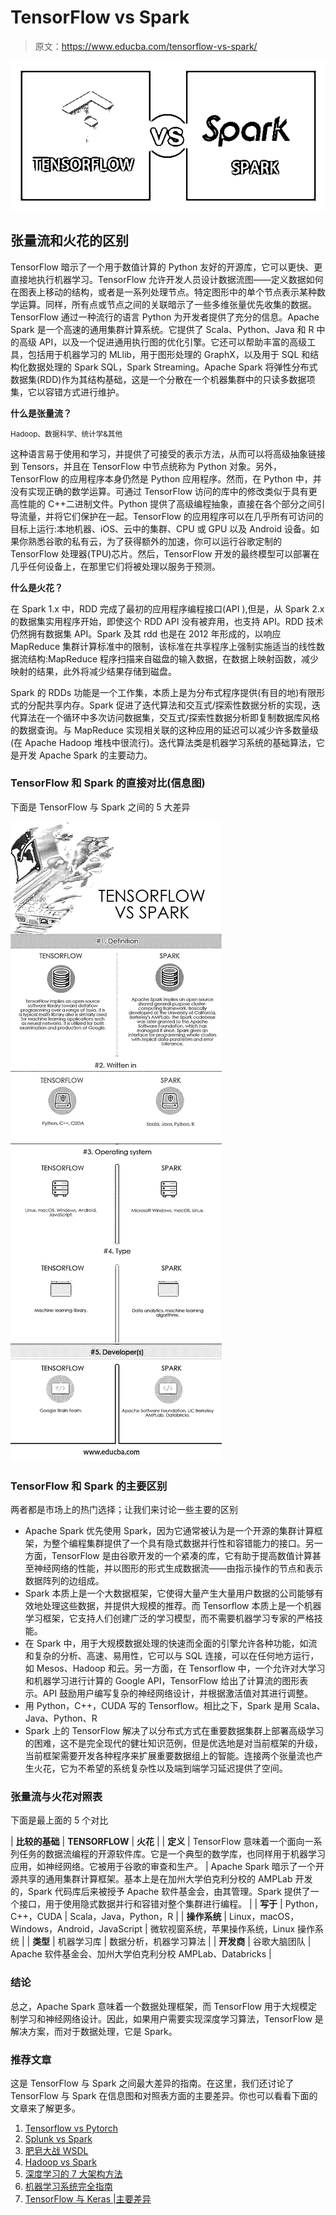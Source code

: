 # TensorFlow vs Spark

> 原文：<https://www.educba.com/tensorflow-vs-spark/>

![tensorflow vs spark](img/50bcf32e5f0da5014fdec27ba84bb501.png)



## 张量流和火花的区别

TensorFlow 暗示了一个用于数值计算的 Python 友好的开源库，它可以更快、更直接地执行机器学习。TensorFlow 允许开发人员设计数据流图——定义数据如何在图表上移动的结构，或者是一系列处理节点。特定图形中的单个节点表示某种数学运算。同样，所有点或节点之间的关联暗示了一些多维张量优先收集的数据。TensorFlow 通过一种流行的语言 Python 为开发者提供了充分的信息。Apache Spark 是一个高速的通用集群计算系统。它提供了 Scala、Python、Java 和 R 中的高级 API，以及一个促进通用执行图的优化引擎。它还可以帮助丰富的高级工具，包括用于机器学习的 MLlib，用于图形处理的 GraphX，以及用于 SQL 和结构化数据处理的 Spark SQL，Spark Streaming。Apache Spark 将弹性分布式数据集(RDD)作为其结构基础，这是一个分散在一个机器集群中的只读多数据项集，它以容错方式进行维护。

**什么是张量流？**

<small>Hadoop、数据科学、统计学&其他</small>

这种语言易于使用和学习，并提供了可接受的表示方法，从而可以将高级抽象链接到 Tensors，并且在 TensorFlow 中节点统称为 Python 对象。另外，TensorFlow 的应用程序本身仍然是 Python 应用程序。然而，在 Python 中，并没有实现正确的数学运算。可通过 TensorFlow 访问的库中的修改类似于具有更高性能的 C++二进制文件。Python 提供了高级编程抽象，直接在各个部分之间引导流量，并将它们保护在一起。TensorFlow 的应用程序可以在几乎所有可访问的目标上运行:本地机器、iOS、云中的集群、CPU 或 GPU 以及 Android 设备。如果你熟悉谷歌的私有云，为了获得额外的加速，你可以运行谷歌定制的 TensorFlow 处理器(TPU)芯片。然后，TensorFlow 开发的最终模型可以部署在几乎任何设备上，在那里它们将被处理以服务于预测。

**什么是火花？**

在 Spark 1.x 中，RDD 完成了最初的应用程序编程接口(API ),但是，从 Spark 2.x 的数据集实用程序开始，即使这个 RDD API 没有被弃用，也支持 API。RDD 技术仍然拥有数据集 API。Spark 及其 rdd 也是在 2012 年形成的，以响应 MapReduce 集群计算标准中的限制，该标准在共享程序上强制实施适当的线性数据流结构:MapReduce 程序扫描来自磁盘的输入数据，在数据上映射函数，减少映射的结果，此外将减少结果存储到磁盘。

Spark 的 RDDs 功能是一个工作集，本质上是为分布式程序提供(有目的地)有限形式的分配共享内存。Spark 促进了迭代算法和交互式/探索性数据分析的实现，迭代算法在一个循环中多次访问数据集，交互式/探索性数据分析即复制数据库风格的数据查询。与 MapReduce 实现相关联的这种应用的延迟可以减少许多数量级(在 Apache Hadoop 堆栈中很流行)。迭代算法类是机器学习系统的基础算法，它是开发 Apache Spark 的主要动力。

### TensorFlow 和 Spark 的直接对比(信息图)

下面是 TensorFlow 与 Spark 之间的 5 大差异

![TENSORFLOW-vs-SPARK info](img/e00b112e9c00e434e53ab147690e4b51.png)



### TensorFlow 和 Spark 的主要区别

两者都是市场上的热门选择；让我们来讨论一些主要的区别

*   Apache Spark 优先使用 Spark，因为它通常被认为是一个开源的集群计算框架，为整个编程集群提供了一个具有隐式数据并行性和容错能力的接口。另一方面，TensorFlow 是由谷歌开发的一个紧凑的库，它有助于提高数值计算甚至神经网络的性能，并以图形的形式生成数据流——由指示操作的节点和表示数据阵列的边组成。
*   Spark 本质上是一个大数据框架，它使得大量产生大量用户数据的公司能够有效地处理这些数据，并提供大规模的推荐。而 Tensorflow 本质上是一个机器学习框架，它支持人们创建广泛的学习模型，而不需要机器学习专家的严格技能。
*   在 Spark 中，用于大规模数据处理的快速而全面的引擎允许各种功能，如流和复杂的分析、高速、易用性，它可以与 SQL 连接，可以在任何地方运行，如 Mesos、Hadoop 和云。另一方面，在 Tensorflow 中，一个允许对大学习和机器学习进行计算的 Google API，TensorFlow 给出了计算流的图形表示。API 鼓励用户编写复杂的神经网络设计，并根据激活值对其进行调整。
*   用 Python，C++，CUDA 写的 Tensorflow。相比之下，Spark 是用 Scala、Java、Python、R
*   Spark 上的 TensorFlow 解决了以分布式方式在重要数据集群上部署高级学习的困难，这不是完全现代的健壮知识范例，但是优选地是对当前框架的升级，当前框架需要开发各种程序来扩展重要数据组上的智能。连接两个张量流也产生火花，它为不希望的系统复杂性以及端到端学习延迟提供了空间。

### 张量流与火花对照表

下面是最上面的 5 个对比

| **比较的基础** | **TENSORFLOW** | **火花** |
| **定义** | TensorFlow 意味着一个面向一系列任务的数据流编程的开源软件库。它是一个典型的数学库，也同样用于机器学习应用，如神经网络。它被用于谷歌的审查和生产。‍ | Apache Spark 暗示了一个开源共享的通用集群计算框架。基本上是在加州大学伯克利分校的 AMPLab 开发的，Spark 代码库后来被授予 Apache 软件基金会，由其管理。Spark 提供了一个接口，用于使用隐式数据并行和容错对整个集群进行编程。 |
| **写于** | Python，C++，CUDA | Scala，Java，Python，R |
| **操作系统** | Linux，macOS，Windows，Android，JavaScript | 微软视窗系统，苹果操作系统，Linux 操作系统 |
| **类型** | 机器学习库 | 数据分析，机器学习算法 |
| **开发商** | 谷歌大脑团队 | Apache 软件基金会、加州大学伯克利分校 AMPLab、Databricks |

### 结论

总之，Apache Spark 意味着一个数据处理框架，而 TensorFlow 用于大规模定制学习和神经网络设计。因此，如果用户需要实现深度学习算法，TensorFlow 是解决方案，而对于数据处理，它是 Spark。

### 推荐文章

这是 TensorFlow 与 Spark 之间最大差异的指南。在这里，我们还讨论了 TensorFlow 与 Spark 在信息图和对照表方面的主要差异。你也可以看看下面的文章来了解更多。

1.  [Tensorflow vs Pytorch](https://www.educba.com/tensorflow-vs-pytorch/)
2.  [Splunk vs Spark](https://www.educba.com/splunk-vs-spark/)
3.  [肥皂大战 WSDL](https://www.educba.com/soap-vs-wsdl/)
4.  [Hadoop vs Spark](https://www.educba.com/hadoop-vs-spark/)
5.  [深度学习的 7 大架构方法](https://www.educba.com/deep-learning-algorithms/)
6.  [机器学习系统完全指南](https://www.educba.com/machine-learning-system/)
7.  [TensorFlow 与 Keras |主要差异](https://www.educba.com/tensorflow-vs-keras/)





